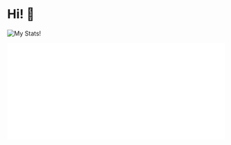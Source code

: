 # Hi! 👋
![My Stats!](https://github-readme-stats.vercel.app/api?username=everypizza1&show_icons=true&bg_color=DEG,3a00ff,0097ff&title_color=fff&text_color=fff&border_radius=15&show_owner=true) </br>

 <a href="https://monkeytype.com/profile/PizzaTheGreat">
   <img src="https://raw.githubusercontent.com/everypizza1/everypizza1/monkeytype-readme/monkeytype-readme.svg" alt="My Monkeytype profile" />
 </a>
